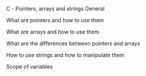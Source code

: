 C - Pointers, arrays and strings General



What are pointers and how to use them

What are arrays and how to use them

What are the differences between pointers and arrays

How to use strings and how to manipulate them

Scope of variables